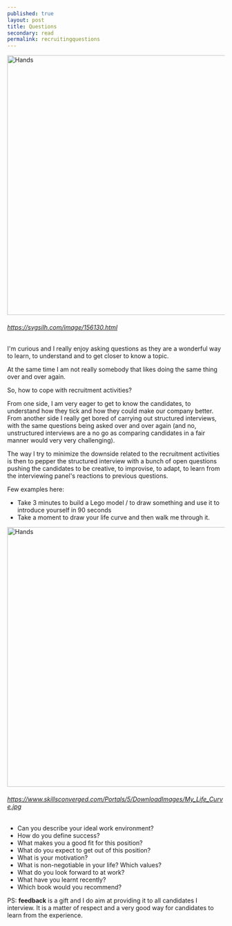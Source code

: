 ```yaml
---
published: true
layout: post
title: Questions
secondary: read
permalink: recruitingquestions
---
```


<img src="https://svgsilh.com/svg/156130.svg" alt="Hands" width="600"/>

###### https://svgsilh.com/image/156130.html

I'm curious and I really enjoy asking questions as they are a wonderful way to learn, to understand and to get closer to know a topic.

At the same time I am not really somebody that likes doing the same thing over and over again.

So, how to cope with recruitment activities? 

From one side, I am very eager to get to know the candidates, to understand how they tick and how they could make our company better.
From another side I really get bored of carrying out structured interviews, with the same questions being asked over and over again (and no, unstructured interviews are a no go as comparing candidates in a fair manner would very very challenging).

The way I try to minimize the downside related to the recruitment activities is then to pepper the structured interview with a bunch of open questions pushing the candidates to be creative, to improvise, to adapt, to learn from the interviewing panel's reactions to previous questions.

Few examples here:

* Take 3 minutes to build a Lego model / to draw something and use it to introduce yourself in 90 seconds
* Take a moment to draw your life curve and then walk me through it.

<img src="https://www.skillsconverged.com/Portals/5/DownloadImages/My_Life_Curve.jpg" alt="Hands" width="600"/>

###### https://www.skillsconverged.com/Portals/5/DownloadImages/My_Life_Curve.jpg

* Can you describe your ideal work environment? 
* How do you define success?
* What makes you a good fit for this position?
* What do you expect to get out of this position?
* What is your motivation?
* What is non-negotiable in your life? Which values?
* What do you look forward to at work?
* What have you learnt recently?
* Which book would you recommend?

PS: **feedback** is a gift and I do aim at providing it to all candidates I interview. It is a matter of respect and a very good way for candidates to learn from the experience.
